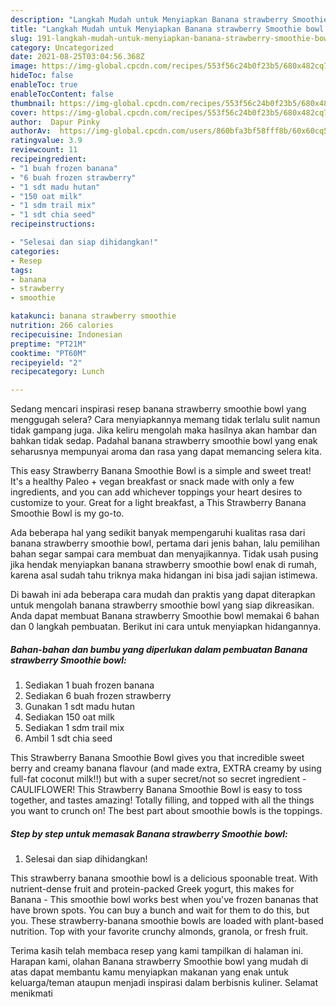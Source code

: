 ```yaml
---
description: "Langkah Mudah untuk Menyiapkan Banana strawberry Smoothie bowl yang Enak"
title: "Langkah Mudah untuk Menyiapkan Banana strawberry Smoothie bowl yang Enak"
slug: 191-langkah-mudah-untuk-menyiapkan-banana-strawberry-smoothie-bowl-yang-enak
category: Uncategorized
date: 2021-08-25T03:04:56.368Z
image: https://img-global.cpcdn.com/recipes/553f56c24b0f23b5/680x482cq70/banana-strawberry-smoothie-bowl-foto-resep-utama.jpg
hideToc: false
enableToc: true
enableTocContent: false
thumbnail: https://img-global.cpcdn.com/recipes/553f56c24b0f23b5/680x482cq70/banana-strawberry-smoothie-bowl-foto-resep-utama.jpg
cover: https://img-global.cpcdn.com/recipes/553f56c24b0f23b5/680x482cq70/banana-strawberry-smoothie-bowl-foto-resep-utama.jpg
author:  Dapur Pinky
authorAv:  https://img-global.cpcdn.com/users/860bfa3bf58fff8b/60x60cq50/avatar.jpg
ratingvalue: 3.9
reviewcount: 11
recipeingredient:
- "1 buah frozen banana"
- "6 buah frozen strawberry"
- "1 sdt madu hutan"
- "150 oat milk"
- "1 sdm trail mix"
- "1 sdt chia seed"
recipeinstructions:

- "Selesai dan siap dihidangkan!"
categories:
- Resep
tags:
- banana
- strawberry
- smoothie

katakunci: banana strawberry smoothie 
nutrition: 266 calories
recipecuisine: Indonesian
preptime: "PT21M"
cooktime: "PT60M"
recipeyield: "2"
recipecategory: Lunch

---
```



Sedang mencari inspirasi resep banana strawberry smoothie bowl yang menggugah selera? Cara menyiapkannya memang tidak terlalu sulit namun tidak gampang juga. Jika keliru mengolah maka hasilnya akan hambar dan bahkan tidak sedap. Padahal banana strawberry smoothie bowl yang enak seharusnya mempunyai aroma dan rasa yang dapat memancing selera kita.


This easy Strawberry Banana Smoothie Bowl is a simple and sweet treat! It&#39;s a healthy Paleo + vegan breakfast or snack made with only a few ingredients, and you can add whichever toppings your heart desires to customize to your. Great for a light breakfast, a This Strawberry Banana Smoothie Bowl is my go-to.

Ada beberapa hal yang sedikit banyak mempengaruhi kualitas rasa dari banana strawberry smoothie bowl, pertama dari jenis bahan, lalu pemilihan bahan segar sampai cara membuat dan menyajikannya. Tidak usah pusing jika hendak menyiapkan banana strawberry smoothie bowl enak di rumah, karena asal sudah tahu triknya maka hidangan ini bisa jadi sajian istimewa.


Di bawah ini ada beberapa cara mudah dan praktis yang dapat diterapkan untuk mengolah banana strawberry smoothie bowl yang siap dikreasikan. Anda dapat membuat Banana strawberry Smoothie bowl memakai 6 bahan dan 0 langkah pembuatan. Berikut ini cara untuk menyiapkan hidangannya.

<!--inarticleads1-->

##### Bahan-bahan dan bumbu yang diperlukan dalam pembuatan Banana strawberry Smoothie bowl:

1. Sediakan 1 buah frozen banana
1. Sediakan 6 buah frozen strawberry
1. Gunakan 1 sdt madu hutan
1. Sediakan 150 oat milk
1. Sediakan 1 sdm trail mix
1. Ambil 1 sdt chia seed


This Strawberry Banana Smoothie Bowl gives you that incredible sweet berry and creamy banana flavour (and made extra, EXTRA creamy by using full-fat coconut milk!!) but with a super secret/not so secret ingredient - CAULIFLOWER! This Strawberry Banana Smoothie Bowl is easy to toss together, and tastes amazing! Totally filling, and topped with all the things you want to crunch on! The best part about smoothie bowls is the toppings. 

<!--inarticleads2-->

##### Step by step untuk memasak Banana strawberry Smoothie bowl:


1. Selesai dan siap dihidangkan!

This strawberry banana smoothie bowl is a delicious spoonable treat. With nutrient-dense fruit and protein-packed Greek yogurt, this makes for Banana - This smoothie bowl works best when you&#39;ve frozen bananas that have brown spots. You can buy a bunch and wait for them to do this, but you. These strawberry-banana smoothie bowls are loaded with plant-based nutrition. Top with your favorite crunchy almonds, granola, or fresh fruit. 

Terima kasih telah membaca resep yang kami tampilkan di halaman ini. Harapan kami, olahan Banana strawberry Smoothie bowl yang mudah di atas dapat membantu kamu menyiapkan makanan yang enak untuk keluarga/teman ataupun menjadi inspirasi dalam berbisnis kuliner. Selamat menikmati
